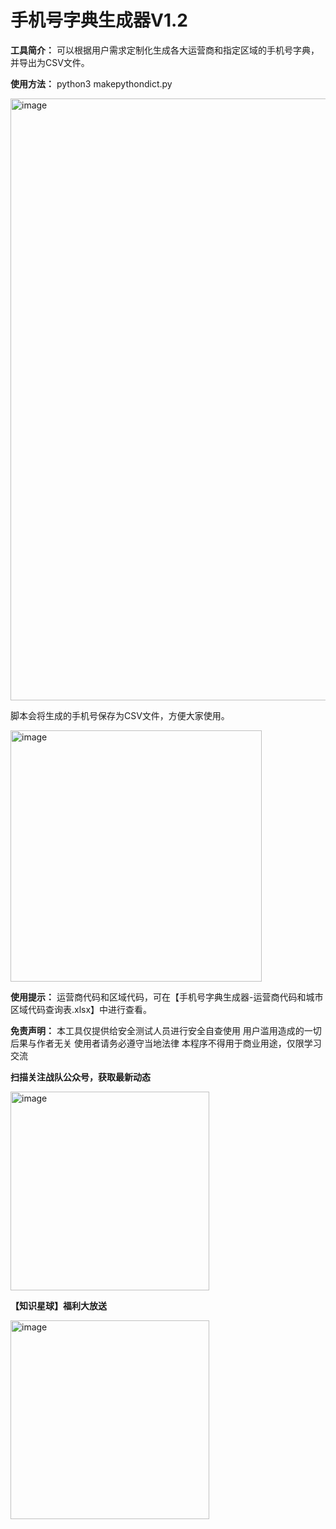 # 手机号字典生成器V1.2

**工具简介：** 可以根据用户需求定制化生成各大运营商和指定区域的手机号字典，并导出为CSV文件。

**使用方法：** python3 makepythondict.py


<img width="963" alt="image" src="https://github.com/asaotomo/makephonedict/assets/67818638/9295a56a-ba85-43ce-8e59-23377574a358">

脚本会将生成的手机号保存为CSV文件，方便大家使用。

<img width="402" alt="image" src="https://github.com/asaotomo/makephonedict/assets/67818638/4a31bc73-b3aa-49e0-af7b-aa45a5870643">

**使用提示：** 运营商代码和区域代码，可在【手机号字典生成器-运营商代码和城市区域代码查询表.xlsx】中进行查看。

**免责声明：** 本工具仅提供给安全测试人员进行安全自查使用 用户滥用造成的一切后果与作者无关 使用者请务必遵守当地法律 本程序不得用于商业用途，仅限学习交流

**扫描关注战队公众号，获取最新动态**

<img width="318" alt="image" src="https://user-images.githubusercontent.com/67818638/149507366-4ada14db-a972-4071-bbb6-197659f61ced.png">

**【知识星球】福利大放送**

<img width="318" alt="image" src="https://github.com/user-attachments/assets/94849d79-bcac-4a43-9221-3e2718225cb6">
